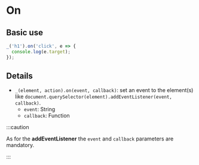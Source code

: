 # On

## Basic use

```js
_('h1').on('click', e => {
  console.log(e.target);
});
```

## Details

- `_(element, action).on(event, callback)`: set an event to the element(s) like `document.querySelector(element).addEventListener(event, callback)`.
  - `event`: String
  - `callback`: Function

:::caution

As for the **addEventListener** the `event` and `callback` parameters are mandatory.

:::
